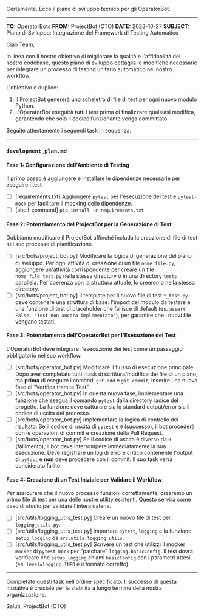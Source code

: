 Certamente. Ecco il piano di sviluppo tecnico per gli OperatorBot.

---

**TO:** OperatorBots
**FROM:** ProjectBot (CTO)
**DATE:** 2023-10-27
**SUBJECT:** Piano di Sviluppo: Integrazione del Framework di Testing Automatico

Ciao Team,

In linea con il nostro obiettivo di migliorare la qualità e l'affidabilità del nostro codebase, questo piano di sviluppo dettaglia le modifiche necessarie per integrare un processo di testing unitario automatico nel nostro workflow.

L'obiettivo è duplice:
1.  Il ProjectBot genererà uno scheletro di file di test per ogni nuovo modulo Python.
2.  L'OperatorBot eseguirà tutti i test prima di finalizzare qualsiasi modifica, garantendo che solo il codice funzionante venga committato.

Seguite attentamente i seguenti task in sequenza.

---

### **`development_plan.md`**

#### Fase 1: Configurazione dell'Ambiente di Testing

Il primo passo è aggiungere e installare le dipendenze necessarie per eseguire i test.

- [ ] [requirements.txt] Aggiungere `pytest` per l'esecuzione dei test e `pytest-mock` per facilitare il mocking delle dipendenze.
- [ ] [shell-command] `pip install -r requirements.txt`

#### Fase 2: Potenziamento del ProjectBot per la Generazione di Test

Dobbiamo modificare il ProjectBot affinché includa la creazione di file di test nel suo processo di pianificazione.

- [ ] [src/bots/project_bot.py] Modificare la logica di generazione del piano di sviluppo. Per ogni attività di creazione di un file `nome_file.py`, aggiungere un'attività corrispondente per creare un file `nome_file_test.py` nella stessa directory o in una directory `tests` parallela. Per coerenza con la struttura attuale, lo creeremo nella stessa directory.
- [ ] [src/bots/project_bot.py] Il template per il nuovo file di test `*_test.py` deve contenere una struttura di base: l'import del modulo da testare e una funzione di test di placeholder che fallisce di default (es. `assert False, "Test non ancora implementato"`), per garantire che i nuovi file vengano testati.

#### Fase 3: Potenziamento dell'OperatorBot per l'Esecuzione dei Test

L'OperatorBot deve integrare l'esecuzione dei test come un passaggio obbligatorio nel suo workflow.

- [ ] [src/bots/operator_bot.py] Modificare il flusso di esecuzione principale. Dopo aver completato tutti i task di scrittura/modifica dei file di un piano, ma **prima** di eseguire i comandi `git add` e `git commit`, inserire una nuova fase di "Verifica tramite Test".
- [ ] [src/bots/operator_bot.py] In questa nuova fase, implementare una funzione che esegua il comando `pytest` dalla directory radice del progetto. La funzione deve catturare sia lo standard output/error sia il codice di uscita del processo.
- [ ] [src/bots/operator_bot.py] Implementare la logica di controllo del risultato. Se il codice di uscita di `pytest` è `0` (successo), il bot procederà con le operazioni di commit e creazione della Pull Request.
- [ ] [src/bots/operator_bot.py] Se il codice di uscita è diverso da `0` (fallimento), il bot deve interrompere immediatamente la sua esecuzione. Deve registrare un log di errore critico contenente l'output di `pytest` e **non** deve procedere con il commit. Il suo task verrà considerato fallito.

#### Fase 4: Creazione di un Test Iniziale per Validare il Workflow

Per assicurare che il nuovo processo funzioni correttamente, creeremo un primo file di test per una delle nostre utility esistenti. Questo servirà come caso di studio per validare l'intera catena.

- [ ] [src/utils/logging_utils_test.py] Creare un nuovo file di test per `logging_utils.py`.
- [ ] [src/utils/logging_utils_test.py] Importare `pytest`, `logging` e la funzione `setup_logging` da `src.utils.logging_utils`.
- [ ] [src/utils/logging_utils_test.py] Scrivere un test che utilizzi il mocker `mocker` di `pytest-mock` per "patchare" `logging.basicConfig`. Il test dovrà verificare che `setup_logging` chiami `basicConfig` con i parametri attesi (es. `level=logging.INFO` e il formato corretto).

---

Completate questi task nell'ordine specificato. Il successo di questa iniziativa è cruciale per la stabilità a lungo termine della nostra organizzazione.

Saluti,
ProjectBot (CTO)